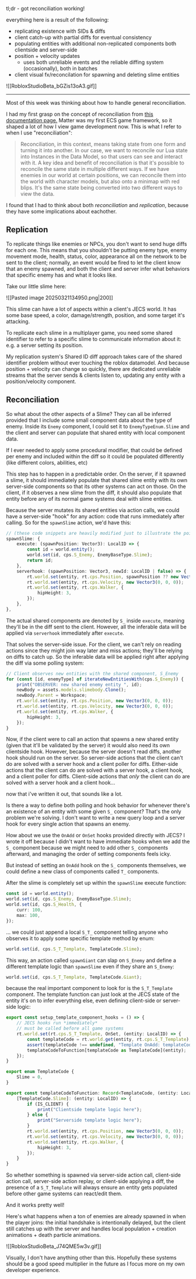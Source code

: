 tl;dr - got reconciliation working!

everything here is a result of the following:
* replicating existence with SIDs & diffs
* client catch-up with partial diffs for eventual consistency
* populating entities with additional non-replicated components both clientside and server-side
* position + velocity updates
	* uses both unreliable events and the reliable diffing system (occasionally), both in batches
* client visual fx/reconcilation for spawning and deleting slime entities

![[RobloxStudioBeta_bGZis13oA3.gif]]

---

Most of this week was thinking about how to handle general reconciliation.

I had my first grasp on the concept of reconciliation from [this documentation page.](https://matter-ecs.github.io/matter/docs/BestPractices/Reconciliation/) Matter was my first ECS game framework, so it shaped a lot of how I view game development now. This is what I refer to when I use "reconciliation":

>Reconciliation, in this context, means taking state from one form and turning it into another. In our case, we want to reconcile our Lua state into Instances in the Data Model, so that users can see and interact with it. A key idea and benefit of reconciliation is that it's possible to reconcile the same state in multiple different ways. If we have enemies in our world at certain positions, we can reconcile them into the world with character models, but also onto a minimap with red blips. It's the same state being converted into two different ways to view the data.

I found that I had to think about both *reconciliation* and *replication*, because they have some implications about eachother.

## Replication

To replicate things like enemies or NPCs, you don't want to send huge diffs for each one. This means that you shouldn't be putting enemy type, enemy movement mode, health, status, color, appearance all on the network to be sent to the client; normally, an event would be fired to let the client know that an enemy spawned, and both the client and server infer what behaviors that specific enemy has and what it looks like.

Take our little slime here:

![[Pasted image 20250321134950.png|200]]

This slime can have a lot of aspects within a client's JECS world. It has some base speed, a color, damage/strength, position, and some target it's attacking.

To replicate each slime in a multiplayer game, you need some shared identifier to refer to a specific slime to communicate information about it: e.g. a server setting its position.

My replication system's Shared ID diff approach takes care of the shared identifier problem without ever touching the roblox datamodel. And because position + velocity can change so quickly, there are dedicated unreliable streams that the server sends & clients listen to, updating any entity with a position/velocity component.

## Reconciliation

So what about the other aspects of a Slime? They can all be inferred provided that I include some small component data about the type of enemy. Inside its `Enemy` component, I could set it to `EnemyTypeEnum.Slime` and the client and server can populate that shared entity with local component data.

If I ever needed to apply some procedural modifier, that could be defined per enemy and included within the diff so it could be populated differently (like different colors, abilities, etc)

This step has to happen in a predictable order. On the server, if it spawned a slime, it should immediately populate that shared slime entity with its own server-side components so that its other systems can act on those. On the client, if it observes a new slime from the diff, it should also populate that entity before any of its normal game systems deal with slime entities.

Because the server mutates its shared entities via action calls, we could have a server-side "hook" for any action: code that runs immediately after calling. So for the `spawnSlime` action, we'd have this:

```ts
// (these code snippets are heavily modified just to illustrate the point, so they technically aren't real snippets!)
spawnSlime: {
	execute: (spawnPosition: Vector3): LocalID => {
		const id = world.entity();
		world.set(id, cps.S_Enemy, EnemyBaseType.Slime);
		return id;
	},
	serverhook: (spawnPosition: Vector3, newId: LocalID | false) => {
		rt.world.set(entity, rt.cps.Position, spawnPosition ?? new Vector3(0, 0, 0));
		rt.world.set(entity, rt.cps.Velocity, new Vector3(0, 0, 0));
		rt.world.set(entity, rt.cps.Walker, {
			hipHeight: 3,
		});
	},
},
```

The actual shared components are denoted by `S_` inside `execute`, meaning they'll be in the diff sent to the client. However, all the inferable data will be applied via `serverhook` immediately after `execute`.

That solves the server-side issue. For the client, we can't rely on reading actions since they might join way later and miss actions; they'll be relying on diffs to catch up. So the inferable data will be applied right after applying the diff via some polling system:

```ts
// Client observes new entities with the shared component, S_Enemy
for (const [id, enemyType] of iterateNewEntitiesWith(cps.S_Enemy)) {
	print("OBSERVER: new shared enemy entity ", id);
	newBody = assets.models.slimebody.Clone();
	newBody.Parent = Workspace;
	rt.world.set(entity, rt.cps.Position, new Vector3(0, 0, 0));
	rt.world.set(entity, rt.cps.Velocity, new Vector3(0, 0, 0));
	rt.world.set(entity, rt.cps.Walker, {
		hipHeight: 3,
	});
}
```

Now, if the client were to call an action that spawns a new shared entity (given that it'll be validated by the server) it would also need its own clientside hook. However, because the server doesn't read diffs, another hook should run on the server.
So server-side actions that the client can't do are solved with a server hook and a client poller for diffs.
Either-side actions that the client can do are solved with a server hook, a client hook, and a client poller for diffs.
Client-side actions that *only* the client can do are solved with a server hook and a client hook...

now that i've written it out, that sounds like a lot.

Is there a way to define both polling and hook behavior for whenever there's an existence of an entity with some given `S_` component? That's the only problem we're solving. I don't want to write a new query loop and a server hook for every single action that spawns an enemy.

How about we use the `OnAdd` or `OnSet` hooks provided directly with JECS? I wrote it off because I didn't want to have immediate hooks when we add the `S_` component because we might need to add other `S_` components afterward, and managing the order of setting components feels icky.

But instead of setting an `OnAdd` hook on the `S_` components themselves, we could define a new class of components called `T_` components.

After the slime is completely set up within the `spawnSlime` execute function:
```ts
const id = world.entity();
world.set(id, cps.S_Enemy, EnemyBaseType.Slime);
world.set(id, cps.S_Health, {
	curr: 100,
	max: 100,
});
```

... we could just append a local `S_T_` component telling anyone who observes it to apply some specific template method by enum:

```ts
world.set(id, cps.S_T_Template, TemplateCode.Slime);
```

This way, an action called `spawnGiant` can slap on `S_Enemy` and define a different template logic than `spawnSlime` even if they share an `S_Enemy`:

```ts
world.set(id, cps.S_T_Template, TemplateCode.Giant);
```

because the real important component to look for is the `S_T_Template` component.
The template function can just look at the JECS state of the entity it's on to infer everything else, even defining client-side or server-side logic:

```ts
export const setup_template_component_hooks = () => {
	// JECS hooks run *immediately*
	// must be called before all game systems
	rt.world.set(rt.cps.S_T_Template, OnSet, (entity: LocalID) => {
		const templateCode = rt.world.get(entity, rt.cps.S_T_Template);
		assert(templateCode !== undefined, "Template OnAdd: templateCode is undefined");
		templateCodeToFunction[templateCode as TemplateCode](entity);
	});
}

export enum TemplateCode {
	Slime = 0,
}

export const templateCodeToFunction: Record<TemplateCode, (entity: LocalID) => void> = {
	[TemplateCode.Slime]: (entity: LocalID) => {
		if (IS_CLIENT) {
			print("Clientside template logic here");
		} else {
			print("Serverside template logic here");
		}
		rt.world.set(entity, rt.cps.Position, new Vector3(0, 0, 0));
		rt.world.set(entity, rt.cps.Velocity, new Vector3(0, 0, 0));
		rt.world.set(entity, rt.cps.Walker, {
			hipHeight: 3,
		});
	}
}
```

So whether something is spawned via server-side action call, client-side action call, server-side action replay, or client-side applying a diff, the presence of a `S_T_Template` will always ensure an entity gets populated before other game systems can react/edit them.

And it works pretty well!

Here's what happens when a ton of enemies are already spawned in when the player joins: the initial handshake is intentionally delayed, but the client still catches up with the server and handles local population + creation animations + death particle animations.

![[RobloxStudioBeta_J74QME5w3v.gif]]


Visually, I don't have anything other than this. Hopefully these systems should be a good speed multiplier in the future as I focus more on my own developer experience.
